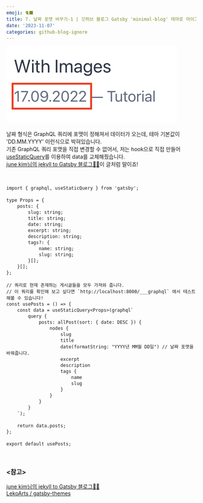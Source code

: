 ```yaml
---
emoji: 🐈‍⬛
title: 7. 날짜 포맷 바꾸기-1 | 깃허브 블로그 Gatsby 'minimal-blog' 테마로 마이그레이션 하기
date: '2023-11-07'
categories: github-blog-ignore
---
```


![변경 전](./date_bf.png)

날짜 형식은 GraphQL 쿼리에 포맷이 정해져서 데이터가 오는데, 테마 기본값이 'DD.MM.YYYY' 이런식으로 박혀있습니다.  
기존 GraphQL 쿼리 포맷을 직접 변경할 수 없어서, 저는 hook으로 직접 만들어 [useStaticQuery](https://www.gatsbyjs.com/docs/how-to/querying-data/use-static-query/)를 이용하여 data를 교체해줬습니다.  
[june kim님의 jekyll to Gatsby 블로그👩‍🔧](https://juneyr.dev/jekyll-to-gatsby-%EB%B8%94%EB%A1%9C%EA%B7%B8-%F0%9F%91%A9%E2%80%8D%F0%9F%94%A7)이 글처럼 말이죠!

<br />

```tsx title="src/@lekoarts/gatsby-theme-minimal-blog/hooks/use-post.tsx"
import { graphql, useStaticQuery } from 'gatsby';

type Props = {
	posts: {
		slug: string;
		title: string;
		date: string;
		excerpt: string;
		description: string;
		tags?: {
			name: string;
			slug: string;
		}[];
	}[];
};

// 쿼리로 현재 존재하는 게시글들을 모두 가져와 줍니다.
// 이 쿼리를 확인해 보고 싶다면 `http://localhost:8000/___graphql` 에서 테스트 해볼 수 있습니다!
const usePosts = () => {
	const data = useStaticQuery<Props>(graphql`
        query {
            posts: allPost(sort: { date: DESC }) {
                nodes {
                    slug
                    title
                    date(formatString: "YYYY년 MM월 DD일") // 날짜 포맷을 바꿔줍니다.
                    excerpt
                    description
                    tags {
                        name
                        slug
                    }
                }
            }
        }
    `);

	return data.posts;
};

export default usePosts;
```

<br />

### \<참고>

[june kim님의 jekyll to Gatsby 블로그👩‍🔧](https://juneyr.dev/jekyll-to-gatsby-%EB%B8%94%EB%A1%9C%EA%B7%B8-%F0%9F%91%A9%E2%80%8D%F0%9F%94%A7)  
[LekoArts / gatsby-themes](https://github.com/LekoArts/gatsby-themes/tree/main/themes/gatsby-theme-minimal-blog)
